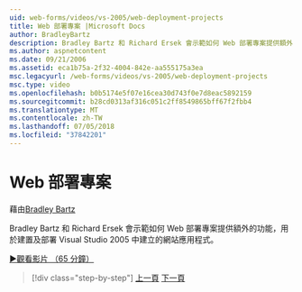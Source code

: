 ```yaml
---
uid: web-forms/videos/vs-2005/web-deployment-projects
title: Web 部署專案 |Microsoft Docs
author: BradleyBartz
description: Bradley Bartz 和 Richard Ersek 會示範如何 Web 部署專案提供額外的功能，用於建置及部署網站應用程式建立...
ms.author: aspnetcontent
ms.date: 09/21/2006
ms.assetid: eca1b75a-2f32-4004-842e-aa555175a3ea
msc.legacyurl: /web-forms/videos/vs-2005/web-deployment-projects
msc.type: video
ms.openlocfilehash: b0b5174e5f07e16cea30d743f0e7d8eac5892159
ms.sourcegitcommit: b28cd0313af316c051c2ff8549865bff67f2fbb4
ms.translationtype: MT
ms.contentlocale: zh-TW
ms.lasthandoff: 07/05/2018
ms.locfileid: "37842201"
---
```

<a name="web-deployment-projects"></a>Web 部署專案
====================
藉由[Bradley Bartz](https://github.com/BradleyBartz)

Bradley Bartz 和 Richard Ersek 會示範如何 Web 部署專案提供額外的功能，用於建置及部署 Visual Studio 2005 中建立的網站應用程式。

[&#9654;觀看影片 （65 分鐘）](https://channel9.msdn.com/Blogs/ASP-NET-Site-Videos/web-deployment-projects)

> [!div class="step-by-step"]
> [上一頁](how-do-i-enable-code-coverage-and-profiling-in-production-applications.md)
> [下一頁](web-application-projects-web-deployment-projects.md)
